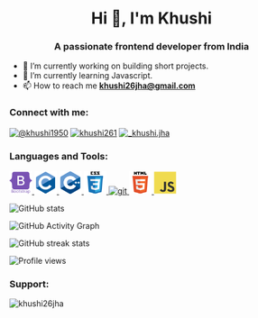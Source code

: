 <h1 align="center">Hi 👋, I'm Khushi</h1>
<h3 align="center">A passionate frontend developer from India</h3>

- 🔭 I’m currently working on building short projects. 
- 🌱 I’m currently learning Javascript. 
- 📫 How to reach me **khushi26jha@gmail.com**


<h3 align="left">Connect with me:</h3>
<p align="left">
<a href="https://twitter.com/@khushi1950" target="blank"><img align="center" src="https://raw.githubusercontent.com/rahuldkjain/github-profile-readme-generator/master/src/images/icons/Social/twitter.svg" alt="@khushi1950" height="30" width="40" /></a>
<a href="https://linkedin.com/in/khushi261" target="blank"><img align="center" src="https://raw.githubusercontent.com/rahuldkjain/github-profile-readme-generator/master/src/images/icons/Social/linked-in-alt.svg" alt="khushi261" height="30" width="40" /></a>
<a href="https://instagram.com/_khushi.jha" target="blank"><img align="center" src="https://raw.githubusercontent.com/rahuldkjain/github-profile-readme-generator/master/src/images/icons/Social/instagram.svg" alt="_khushi.jha" height="30" width="40" /></a>


<h3 align="left">Languages and Tools:</h3>
<p align="left"> <a href="https://getbootstrap.com" target="_blank" rel="noreferrer"> <img src="https://raw.githubusercontent.com/devicons/devicon/master/icons/bootstrap/bootstrap-plain-wordmark.svg" alt="bootstrap" width="40" height="40"/> </a> <a href="https://www.cprogramming.com/" target="_blank" rel="noreferrer"> <img src="https://raw.githubusercontent.com/devicons/devicon/master/icons/c/c-original.svg" alt="c" width="40" height="40"/> </a> <a href="https://www.w3schools.com/cpp/" target="_blank" rel="noreferrer"> <img src="https://raw.githubusercontent.com/devicons/devicon/master/icons/cplusplus/cplusplus-original.svg" alt="cplusplus" width="40" height="40"/> </a> <a href="https://www.w3schools.com/css/" target="_blank" rel="noreferrer"> <img src="https://raw.githubusercontent.com/devicons/devicon/master/icons/css3/css3-original-wordmark.svg" alt="css3" width="40" height="40"/> </a> <a href="https://git-scm.com/" target="_blank" rel="noreferrer"> <img src="https://www.vectorlogo.zone/logos/git-scm/git-scm-icon.svg" alt="git" width="40" height="40"/> </a> <a href="https://www.w3.org/html/" target="_blank" rel="noreferrer"> <img src="https://raw.githubusercontent.com/devicons/devicon/master/icons/html5/html5-original-wordmark.svg" alt="html5" width="40" height="40"/> </a> <a href="https://developer.mozilla.org/en-US/docs/Web/JavaScript" target="_blank" rel="noreferrer"> <img src="https://raw.githubusercontent.com/devicons/devicon/master/icons/javascript/javascript-original.svg" alt="javascript" width="40" height="40"/> </a> </p>


![GitHub stats](https://github-readme-stats.vercel.app/api?username=khushi260&show_icons=true)  

![GitHub Activity Graph](https://activity-graph.herokuapp.com/graph?username=khushi260)  

![GitHub streak stats](https://github-readme-streak-stats.herokuapp.com/?user=khushi260)  

![Profile views](https://gpvc.arturio.dev/khushi260)  
<h3 align="left">Support:</h3>
<p><a href="https://www.buymeacoffee.com/khushi26jha"> <img align="left" src="https://cdn.buymeacoffee.com/buttons/v2/default-yellow.png" height="50" width="210" alt="khushi26jha" /></a></p><br><br>



